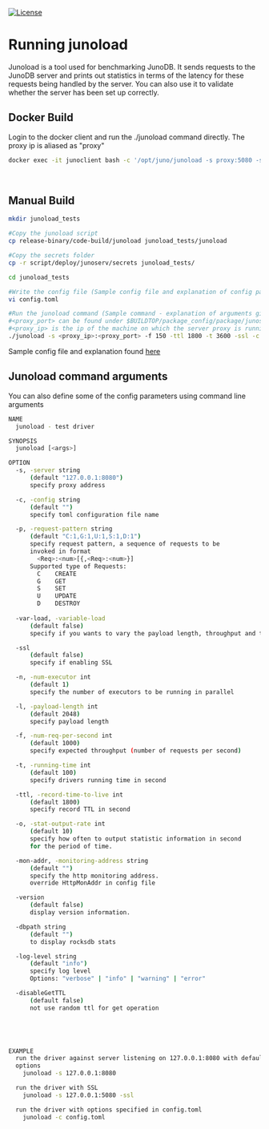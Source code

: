 [![License](https://img.shields.io/badge/License-Apache_2.0-blue.svg)](https://opensource.org/licenses/Apache-2.0)
# Running junoload
Junoload is a tool used for benchmarking JunoDB. It sends requests to the JunoDB server and prints out statistics in terms of the latency for these requests being handled by the server. You can also use it to validate whether the server has been set up correctly. 

## Docker Build
Login to the docker client and run the ./junoload command directly. The proxy ip is aliased as "proxy"
```bash 
docker exec -it junoclient bash -c '/opt/juno/junoload -s proxy:5080 -ssl -c config.toml -o 1'
```
<br>

## Manual Build
```bash
mkdir junoload_tests

#Copy the junoload script
cp release-binary/code-build/junoload junoload_tests/junoload

#Copy the secrets folder
cp -r script/deploy/junoserv/secrets junoload_tests/

cd junoload_tests

#Write the config file (Sample config file and explanation of config parameters given in the link below)
vi config.toml

#Run the junoload command (Sample command - explanation of arguments given below)
#<proxy_port> can be found under $BUILDTOP/package_config/package/junoserv/config/config.toml under listener ports (SSL Listener port if using SSL)
#<proxy_ip> is the ip of the machine on which the server proxy is running. Can be found using hostname -i command on the proxy machine. 
./junoload -s <proxy_ip>:<proxy_port> -f 150 -ttl 1800 -t 3600 -ssl -c config.toml
```
Sample config file and explanation found [here](config_file_for_junoload_and_junocli.md)





## Junoload command arguments
You can also define some of the config parameters using command line arguments

```bash
NAME
  junoload - test driver

SYNOPSIS
  junoload [<args>]

OPTION
  -s, -server string
      (default "127.0.0.1:8080")
      specify proxy address

  -c, -config string
      (default "")
      specify toml configuration file name

  -p, -request-pattern string
      (default "C:1,G:1,U:1,S:1,D:1")
      specify request pattern, a sequence of requests to be
      invoked in format
        <Req>:<num>[{,<Req>:<num>}]
      Supported type of Requests:
        C    CREATE
        G    GET
        S    SET
        U    UPDATE
        D    DESTROY
      
  -var-load, -variable-load
      (default false)
      specify if you wants to vary the payload length, throughput and ttl throught the test

  -ssl
      (default false)
      specify if enabling SSL 

  -n, -num-executor int
      (default 1)
      specify the number of executors to be running in parallel

  -l, -payload-length int
      (default 2048)
      specify payload length

  -f, -num-req-per-second int
      (default 1000)
      specify expected throughput (number of requests per second)

  -t, -running-time int
      (default 100)
      specify drivers running time in second

  -ttl, -record-time-to-live int
      (default 1800)
      specify record TTL in second

  -o, -stat-output-rate int
      (default 10)
      specify how often to output statistic information in second
      for the period of time.

  -mon-addr, -monitoring-address string
      (default "")
      specify the http monitoring address. 
      override HttpMonAddr in config file

  -version
      (default false)
      display version information.

  -dbpath string
      (default "")
      to display rocksdb stats

  -log-level string
      (default "info")
      specify log level
      Options: "verbose" | "info" | "warning" | "error"

  -disableGetTTL
      (default false)
      not use random ttl for get operation



    

EXAMPLE
  run the driver against server listening on 127.0.0.1:8080 with default 
  options
    junoload -s 127.0.0.1:8080

  run the driver with SSL
    junoload -s 127.0.0.1:5080 -ssl

  run the driver with options specified in config.toml
    junoload -c config.toml

```


